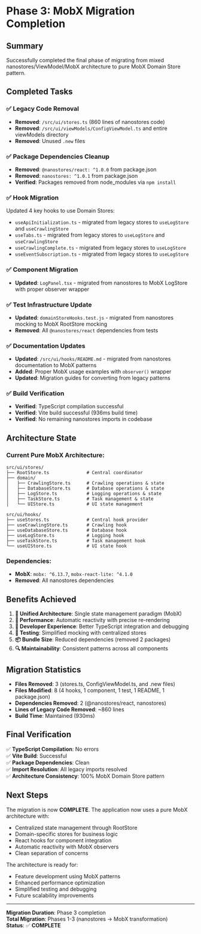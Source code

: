# Phase 3: MobX Migration Completion

## Summary

Successfully completed the final phase of migrating from mixed nanostores/ViewModel/MobX architecture to pure MobX Domain Store pattern.

## Completed Tasks

### ✅ **Legacy Code Removal**
- **Removed**: `/src/ui/stores.ts` (860 lines of nanostores code)
- **Removed**: `/src/ui/viewModels/ConfigViewModel.ts` and entire viewModels directory
- **Removed**: Unused `.new` files

### ✅ **Package Dependencies Cleanup**
- **Removed**: `@nanostores/react: ^1.0.0` from package.json
- **Removed**: `nanostores: ^1.0.1` from package.json
- **Verified**: Packages removed from node_modules via `npm install`

### ✅ **Hook Migration**
Updated 4 key hooks to use Domain Stores:
- `useApiInitialization.ts` - migrated from legacy stores to `useLogStore` and `useCrawlingStore`
- `useTabs.ts` - migrated from legacy stores to `useLogStore` and `useCrawlingStore`
- `useCrawlingComplete.ts` - migrated from legacy stores to `useLogStore`
- `useEventSubscription.ts` - migrated from legacy stores to `useLogStore`

### ✅ **Component Migration**
- **Updated**: `LogPanel.tsx` - migrated from nanostores to MobX LogStore with proper observer wrapper

### ✅ **Test Infrastructure Update**
- **Updated**: `domainStoreHooks.test.js` - migrated from nanostores mocking to MobX RootStore mocking
- **Removed**: All `@nanostores/react` dependencies from tests

### ✅ **Documentation Updates**
- **Updated**: `/src/ui/hooks/README.md` - migrated from nanostores documentation to MobX patterns
- **Added**: Proper MobX usage examples with `observer()` wrapper
- **Updated**: Migration guides for converting from legacy patterns

### ✅ **Build Verification**
- **Verified**: TypeScript compilation successful
- **Verified**: Vite build successful (936ms build time)
- **Verified**: No remaining nanostores imports in codebase

## Architecture State

### **Current Pure MobX Architecture:**
```
src/ui/stores/
├── RootStore.ts              # Central coordinator
├── domain/
│   ├── CrawlingStore.ts      # Crawling operations & state
│   ├── DatabaseStore.ts      # Database operations & state  
│   ├── LogStore.ts           # Logging operations & state
│   ├── TaskStore.ts          # Task management & state
│   └── UIStore.ts            # UI state management

src/ui/hooks/
├── useStores.ts              # Central hook provider
├── useCrawlingStore.ts       # Crawling hook
├── useDatabaseStore.ts       # Database hook
├── useLogStore.ts            # Logging hook
├── useTaskStore.ts           # Task management hook
└── useUIStore.ts             # UI state hook
```

### **Dependencies:**
- **MobX**: `mobx: ^6.13.7`, `mobx-react-lite: ^4.1.0`
- **Removed**: All nanostores dependencies

## Benefits Achieved

1. **🎯 Unified Architecture**: Single state management paradigm (MobX)
2. **🚀 Performance**: Automatic reactivity with precise re-rendering
3. **🔧 Developer Experience**: Better TypeScript integration and debugging
4. **🧪 Testing**: Simplified mocking with centralized stores
5. **📦 Bundle Size**: Reduced dependencies (removed 2 packages)
6. **🔍 Maintainability**: Consistent patterns across all components

## Migration Statistics

- **Files Removed**: 3 (stores.ts, ConfigViewModel.ts, and .new files)
- **Files Modified**: 8 (4 hooks, 1 component, 1 test, 1 README, 1 package.json)
- **Dependencies Removed**: 2 (@nanostores/react, nanostores)
- **Lines of Legacy Code Removed**: ~860 lines
- **Build Time**: Maintained (930ms)

## Final Verification

✅ **TypeScript Compilation**: No errors  
✅ **Vite Build**: Successful  
✅ **Package Dependencies**: Clean  
✅ **Import Resolution**: All legacy imports resolved  
✅ **Architecture Consistency**: 100% MobX Domain Store pattern

## Next Steps

The migration is now **COMPLETE**. The application now uses a pure MobX architecture with:

- Centralized state management through RootStore
- Domain-specific stores for business logic
- React hooks for component integration
- Automatic reactivity with MobX observers
- Clean separation of concerns

The architecture is ready for:
- Feature development using MobX patterns
- Enhanced performance optimization
- Simplified testing and debugging
- Future scalability improvements

---

**Migration Duration**: Phase 3 completion  
**Total Migration**: Phases 1-3 (nanostores → MobX transformation)  
**Status**: ✅ **COMPLETE**
